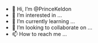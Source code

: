 - 👋 Hi, I’m @PrinceKeldon
- 👀 I’m interested in ...
- 🌱 I’m currently learning ...
- 💞️ I’m looking to collaborate on ...
- 📫 How to reach me ...

<!---
PrinceKeldon/PrinceKeldon is a ✨ special ✨ repository because its `README.md` (this file) appears on your GitHub profile.
You can click the Preview link to take a look at your changes.
--->
